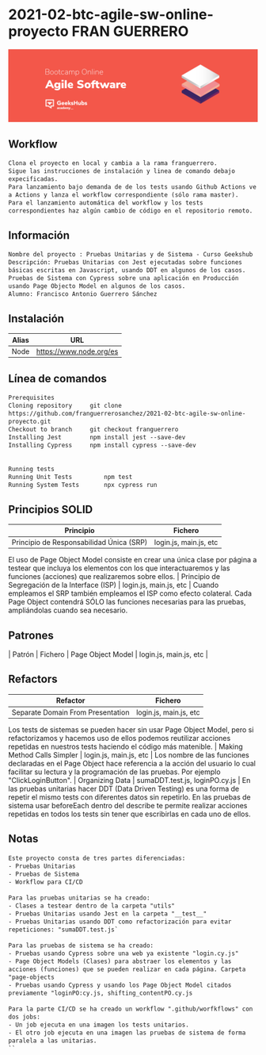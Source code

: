 # 2021-02-btc-agile-sw-online-proyecto FRAN GUERRERO

<p align="center">
    <img src="https://github.com/GeeksHubsAcademy/2020-geekshubs-media/blob/master/image/githubagilesoftware.jpg" >	
</p>

## Workflow
```
Clona el proyecto en local y cambia a la rama franguerrero. 
Sigue las instrucciones de instalación y linea de comando debajo expecificadas.
Para lanzamiento bajo demanda de de los tests usando Github Actions ve a Actions y lanza el workflow correspondiente (sólo rama master).
Para el lanzamiento automática del workflow y los tests correspondientes haz algún cambio de código en el repositorio remoto.
```

## Información
```
Nombre del proyecto : Pruebas Unitarias y de Sistema - Curso Geekshub
Descripción: Pruebas Unitarias con Jest ejecutadas sobre funciones básicas escritas en Javascript, usando DDT en algunos de los casos. 
Pruebas de Sistema con Cypress sobre una aplicación en Producción usando Page Objecto Model en algunos de los casos.
Alumno: Francisco Antonio Guerrero Sánchez
```

## Instalación
| Alias | URL |
| :-------: | :------: |
| Node|   https://www.node.org/es| 


## Línea de comandos
```
Prerequisites
Cloning repository     git clone https://github.com/franguerrerosanchez/2021-02-btc-agile-sw-online-proyecto.git
Checkout to branch     git checkout franguerrero
Installing Jest        npm install jest --save-dev
Installing Cypress     npm install cypress --save-dev 


Running tests	    
Running Unit Tests	       npm test
Running System Tests	   npx cypress run
```
## Principios SOLID
| Principio | Fichero 
| :-------: | :------: |
| Principio de Responsabilidad Única (SRP) | login.js, main.js, etc  |
El uso de Page Object Model consiste en crear una única clase por página a testear que incluya los elementos con los que interactuaremos y las funciones (acciones) que realizaremos sobre ellos.
| Principio de Segregación de la Interface (ISP) | login.js, main.js, etc  |
Cuando empleamos el SRP también empleamos el ISP como efecto colateral. Cada Page Object contendrá SÓLO las funciones necesarias para las pruebas, ampliándolas cuando sea necesario.

## Patrones
| Patrón | Fichero
| Page Object Model | login.js, main.js, etc |

## Refactors
| Refactor | Fichero 
| :-------: | :------: |
| Separate Domain From Presentation | login.js, main.js, etc  |
Los tests de sistemas se pueden hacer sin usar Page Object Model, pero si refactorizamos y hacemos uso de ellos podemos reutilizar acciones repetidas en nuestros tests haciendo el código más matenible.
| Making Method Calls Simpler | login.js, main.js, etc  |
Los nombre de las funciones declaradas en el Page Object hace referencia a la acción del usuario lo cual facilitar su lectura y la programación de las pruebas. Por ejemplo "ClickLoginButton".
| Organizing Data | sumaDDT.test.js, loginPO.cy.js  |
En las pruebas unitarias hacer DDT (Data Driven Testing) es una forma de repetir el mismo tests con diferentes datos sin repetirlo. 
En las pruebas de sistema usar beforeEach dentro del describe te permite realizar acciones repetidas en todos los tests sin tener que escribirlas en cada uno de ellos.

## Notas
```
Este proyecto consta de tres partes diferenciadas:
- Pruebas Unitarias
- Pruebas de Sistema
- Workflow para CI/CD

Para las pruebas unitarias se ha creado:
- Clases a testear dentro de la carpeta "utils"
- Pruebas Unitarias usando Jest en la carpeta "__test__"
- Pruebas Unitarias usando DDT como refactorización para evitar repeticiones: "sumaDDT.test.js`

Para las pruebas de sistema se ha creado:
- Pruebas usando Cypress sobre una web ya existente "login.cy.js"
- Page Object Models (Clases) para abstraer los elementos y las acciones (funciones) que se pueden realizar en cada página. Carpeta "page-objects
- Pruebas usando Cypress y usando los Page Object Model citados previamente "loginPO:cy.js, shifting_contentPO.cy.js

Para la parte CI/CD se ha creado un workflow ".github/worfkflows" con dos jobs:
- Un job ejecuta en una imagen los tests unitarios.
- El otro job ejecuta en una imagen las pruebas de sistema de forma paralela a las unitarias.
``
